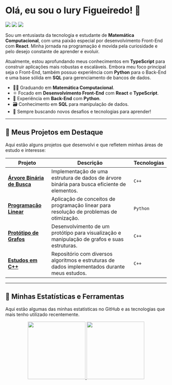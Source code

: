 # Olá, eu sou o Iury Figueiredo! 👋

<p align="left">
  <a href="https://www.instagram.com/iuryloop" target="_blank"><img src="https://img.shields.io/badge/-Instagram-%23E4405F?style=for-the-badge&logo=instagram&logoColor=white" target="_blank"></a>
  <a href="https://www.linkedin.com/in/iury-figueiredo-/" target="_blank"><img src="https://img.shields.io/badge/-LinkedIn-%230077B5?style=for-the-badge&logo=linkedin&logoColor=white" target="_blank"></a>
  <a href="mailto:iury.figueiredo.dev@gmail.com"><img src="https://img.shields.io/badge/-Gmail-%23333?style=for-the-badge&logo=gmail&logoColor=white" target="_blank"></a>
</p>

Sou um entusiasta da tecnologia e estudante de **Matemática Computacional**, com uma paixão especial por desenvolvimento Front-End com **React**. Minha jornada na programação é movida pela curiosidade e pelo desejo constante de aprender e evoluir.

Atualmente, estou aprofundando meus conhecimentos em **TypeScript** para construir aplicações mais robustas e escaláveis. Embora meu foco principal seja o Front-End, também possuo experiência com **Python** para o Back-End e uma base sólida em **SQL** para gerenciamento de bancos de dados.

- 👨‍🎓 Graduando em **Matemática Computacional**.
- ⚛️ Focado em **Desenvolvimento Front-End** com **React** e **TypeScript**.
- 🐍 Experiência em **Back-End** com **Python**.
- 🗃️ Conhecimento em **SQL** para manipulação de dados.
- 🌱 Sempre buscando novos desafios e tecnologias para aprender!

---

## 🌱 Meus Projetos em Destaque

Aqui estão alguns projetos que desenvolvi e que refletem minhas áreas de estudo e interesse:

| Projeto | Descrição | Tecnologias |
| --- | --- | --- |
| **[Árvore Binária de Busca](https://github.com/loosiury/-rvore-binaria-de-busca)** | Implementação de uma estrutura de dados de árvore binária para busca eficiente de elementos. | `C++` |
| **[Programação Linear](https://github.com/loosiury/Programa-o-linear)** | Aplicação de conceitos de programação linear para resolução de problemas de otimização. | `Python` |
| **[Protótipo de Grafos](https://github.com/loosiury/prototipografoseestruturadedados)** | Desenvolvimento de um protótipo para visualização e manipulação de grafos e suas estruturas. | `C++` |
| **[Estudos em C++](https://github.com/loosiury/c--)** | Repositório com diversos algoritmos e estruturas de dados implementados durante meus estudos. | `C++` |

---

## 🚀 Minhas Estatísticas e Ferramentas

Aqui estão algumas das minhas estatísticas no GitHub e as tecnologias que mais tenho utilizado recentemente.

<p align="center">
  <a href="https://github.com/loosiury">
    <img height="180em" src="https://github-readme-stats.vercel.app/api?username=loosiury&show_icons=true&theme=dracula&include_all_commits=true&count_private=true"/>
    <img height="180em" src="https://github-readme-stats.vercel.app/api/top-langs/?username=loosiury&layout=compact&langs_count=7&theme=dracula"/>
  </a>
</p>
